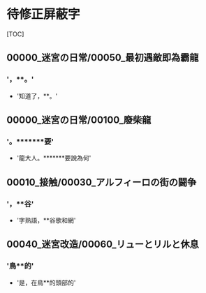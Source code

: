# 待修正屏蔽字

[TOC]

## 00000_迷宮の日常/00050_最初遇敵即為霸龍

### '，**。'

- '知道了，**。'


## 00000_迷宮の日常/00100_廢柴龍

### '。*******要'

- '龍大人。*******要說為何'


## 00010_接触/00030_アルフィーロの街の闘争

### '，**谷'

- '字熟語，**谷歌和網'


## 00040_迷宮改造/00060_リューとリルと休息

### '鳥**的'

- '是，在鳥**的頭部的'
